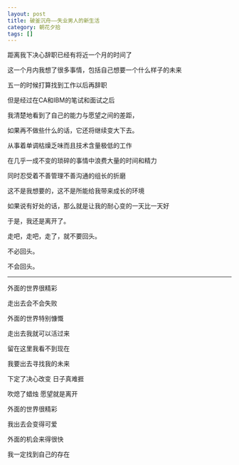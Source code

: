 ```yaml
---
layout: post
title: 破釜沉舟——失业男人的新生活
category: 朝花夕拾
tags: []
---
```

距离我下决心辞职已经有将近一个月的时间了 
	
这一个月内我想了很多事情，包括自己想要一个什么样子的未来 
	
五一的时候打算找到工作以后再辞职 
	
但是经过在CA和IBM的笔试和面试之后 
	
我清楚地看到了自己的能力与愿望之间的差距， 
	
如果再不做些什么的话，它还将继续变大下去。 
	
从事着单调枯燥乏味而且技术含量极低的工作 
	
在几乎一成不变的琐碎的事情中浪费大量的时间和精力 
	
同时忍受着不善管理不善沟通的组长的折磨 
	
这不是我想要的，这不是所能给我带来成长的环境 
	
如果说有好处的话，那么就是让我的耐心变的一天比一天好 
	
于是，我还是离开了。 
	
走吧，走吧，走了，就不要回头。 
	
不必回头。 
	
不会回头。 
	
------------------------------------- 
	
外面的世界很精彩 
	
走出去会不会失败 
	
外面的世界特别慷慨 
	
走出去我就可以活过来 
	
留在这里我看不到现在 
	
我要出去寻找我的未来 
	
下定了决心改变 日子真难捱 
	
吹熄了蜡烛 愿望就是离开 
	
外面的世界很精彩 
	
我出去会变得可爱 
	
外面的机会来得很快 
	
我一定找到自己的存在